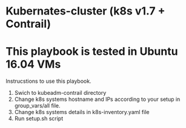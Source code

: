 # Kubernates-cluster (k8s v1.7 + Contrail)
# This playbook is tested in Ubuntu 16.04 VMs

Instrucstions to use this playbook.

1. Swich to kubeadm-contrail directory
2. Change k8s systems hostname and IPs according to your setup in group_vars/all file.
3. Change k8s systems details in k8s-inventory.yaml file
4. Run setup.sh script
